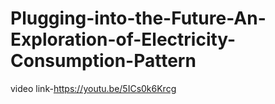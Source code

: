 # Plugging-into-the-Future-An-Exploration-of-Electricity-Consumption-Pattern


video link-https://youtu.be/5ICs0k6Krcg
